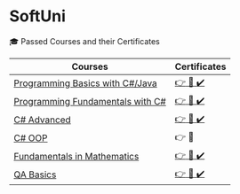 # SoftUni
🎓  Passed Courses and their Certificates

| Courses  | Certificates |
| ------------- | ------------- |
| [Programming Basics with C#/Java](https://softuni.bg/trainings/3867/programming-basics-with-csharp-september-2022) |[:point_right:  :scroll: :heavy_check_mark:](https://softuni.bg/certificates/details/116416/0de805fe) |
|[Programming Fundamentals with C#](https://softuni.bg/trainings/3605/programming-fundamentals-january-2022)|[:point_right: :scroll: :heavy_check_mark:](https://softuni.bg/certificates/details/130159/1f1f90bf)|
| [C# Advanced](https://softuni.bg/trainings/3842/csharp-advanced-september-2022)  |[:point_right: :scroll: :heavy_check_mark:](https://softuni.bg/certificates/details/141605/5e5bd0c5)
| [C# OOP](https://softuni.bg/trainings/3700/csharp-oop-june-2022)  | :point_right: :scroll:  |
| [Fundamentals in Mathematics](https://softuni.bg/certificates/details/148336/a1d8da87)  | [:point_right: :scroll: :heavy_check_mark:](https://softuni.bg/certificates/details/148336/a1d8da87) 
| [QA Basics](https://softuni.bg/trainings/3967/qa-basics-january-2023)| [:point_right: :scroll: :heavy_check_mark:](https://softuni.bg/certificates/details/155323/45a548fe) 
